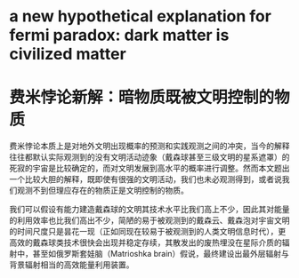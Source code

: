 # a new hypothetical explanation for fermi paradox: dark matter is civilized matter

# 费米悖论新解：暗物质既被文明控制的物质

费米悖论本质上是对地外文明出现概率的预测和实践观测之间的冲突，当今的解释往往都默认实际观测到的没有文明活动迹象（戴森球甚至三级文明的星系遮罩）的死寂的宇宙是比较确定的，而对文明发展到高水平的概率进行调整。然而本文题出一个比较大胆的解释，既即使有很强的文明活动，我们也未必观测得到，或者说我们观测不到但理应存在的物质正是文明控制的物质。

我们可以假设有能力建造戴森球的文明其技术水平比我们高上不少，因此其对能量的利用效率也比我们高出不少，简陋的易于被观测到的戴森云、戴森泡对宇宙文明的时间尺度只是昙花一现（正如同现在较易于被观测到的人类文明信息时代），更高效的戴森球类技术很快会出现并稳定存续，其散发出的废热埋没在星际介质的辐射中，甚至如俄罗斯套娃脑（Matrioshka brain）假说，最终建设出最外层辐射与背景辐射相当的高效能量利用装置。
